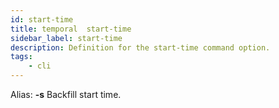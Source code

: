 ```yaml
---
id: start-time
title: temporal  start-time
sidebar_label: start-time
description: Definition for the start-time command option.
tags:
	- cli
---
```


Alias: **-s**
Backfill start time.

